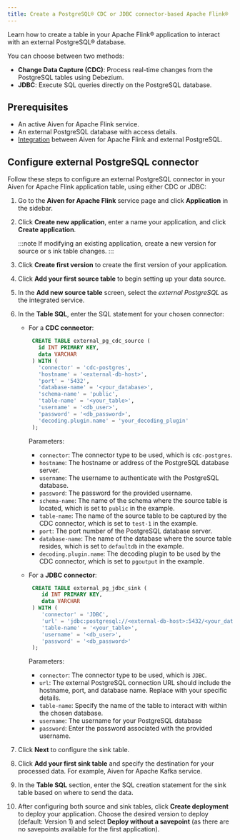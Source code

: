 ```yaml
---
title: Create a PostgreSQL® CDC or JDBC connector-based Apache Flink®
---
```


Learn how to create a table in your Apache Flink® application to interact with an external PostgreSQL® database.

You can choose between two methods:

- **Change Data Capture (CDC)**: Process real-time changes from the PostgreSQL tables
  using Debezium.
- **JDBC**: Execute SQL queries directly on the PostgreSQL database.

## Prerequisites

- An active Aiven for Apache Flink service.
- An external PostgreSQL database with access details.
- [Integration](/docs/products/flink/howto/ext-pg-flink-integration) between
  Aiven for Apache Flink and external PostgreSQL.

## Configure external PostgreSQL connector

Follow these steps to configure an external PostgreSQL connector in your Aiven for Apache Flink
application table, using either CDC or JDBC:

1. Go to the **Aiven for Apache Flink** service page and
   click **Application** in the sidebar.
1. Click **Create new application**, enter a name your application, and
   click **Create application**.

   :::note
    If modifying an existing application, create a new version for source or s
    ink table changes.
   :::

1. Click **Create first version** to create the first version of your application.
1. Click **Add your first source table** to begin setting up your data source.
1. In the **Add new source table** screen, select the *external PostgreSQL* as the
   integrated service.
1. In the **Table SQL**, enter the SQL statement for your chosen connector:

   - For a **CDC connector**:

     ```sql
      CREATE TABLE external_pg_cdc_source (
        id INT PRIMARY KEY,
        data VARCHAR
      ) WITH (
        'connector' = 'cdc-postgres',
        'hostname' = '<external-db-host>',
        'port' = '5432',
        'database-name' = '<your_database>',
        'schema-name' = 'public',
        'table-name' = '<your_table>',
        'username' = '<db_user>',
        'password' = '<db_password>',
        'decoding.plugin.name' = 'your_decoding_plugin'
      );
     ```

     Parameters:

     - `connector`: The connector type to be used, which is  `cdc-postgres`.
     - `hostname`: The hostname or address of the PostgreSQL database
       server.
     - `username`: The username to authenticate with the PostgreSQL
       database.
     - `password`: The password for the provided username.
     - `schema-name`: The name of the schema where the source table is
       located, which is set to `public` in the example.
     - `table-name`: The name of the source table to be captured by the
       CDC connector, which is set to `test-1` in the example.
     - `port`: The port number of the PostgreSQL database server.
     - `database-name`: The name of the database where the source table
       resides, which is set to `defaultdb` in the example.
     - `decoding.plugin.name`: The decoding plugin to be used by the
       CDC connector, which is set to `pgoutput` in the example.

   - For a **JDBC connector**:

     ```sql
      CREATE TABLE external_pg_jdbc_sink (
         id INT PRIMARY KEY,
         data VARCHAR
      ) WITH (
         'connector' = 'JDBC',
         'url' = 'jdbc:postgresql://<external-db-host>:5432/<your_database>',
         'table-name' = '<your_table>',
         'username' = '<db_user>',
         'password' = '<db_password>'
      );
     ```

     Parameters:

     - `connector`: The connector type to be used, which is `JDBC`.
     - `url`: The external PostgreSQL connection URL should include the hostname, port,
       and database name. Replace with your specific details.
     - `table-name`: Specify the name of the table to interact with
        within the chosen database.
     - `username`: The username for your PostgreSQL database
     - `password`: Enter the password associated with the provided username.

1. Click **Next** to configure the sink table.
1. Click **Add your first sink table** and specify the destination for your processed
   data. For example, Aiven for Apache Kafka service.
1. In the **Table SQL** section, enter the SQL creation statement for the sink table based
   on where to send the data.
1. After configuring both source and sink tables, click **Create deployment** to deploy
   your application. Choose the desired version to deploy (default: Version 1) and select
   **Deploy without a savepoint** (as there are no savepoints available for the first
   application).
